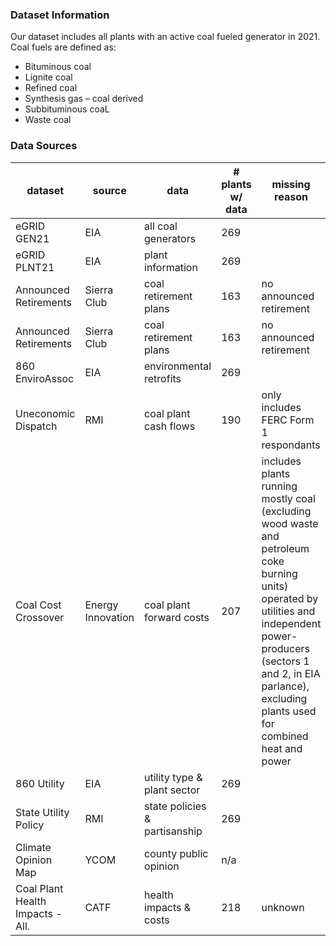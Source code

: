 ### **Dataset Information**
Our dataset includes all plants with an active coal fueled generator in 2021. Coal fuels are defined as:
  - Bituminous coal
  - Lignite coal
  - Refined coal
  - Synthesis gas – coal derived
  - Subbituminous coaL
  - Waste coal
### **Data Sources**
|dataset               |source      |data                   |# plants w/ data  |missing reason         |% coal capacity           |
 |----------------------|------------|-----------------------|------------------|-----------------------|--------------------------|
 |eGRID GEN21           |EIA         |all coal generators    |269               |                       |                          |
 |eGRID PLNT21          |EIA         |plant information      |269               |                       |                          |
 |Announced Retirements |Sierra Club |coal retirement plans  |163               |no announced retirement|59.39%                    |
 |Announced Retirements |Sierra Club |coal retirement plans  |163               |no announced retirement|40.60%                    |
 |860 EnviroAssoc       |EIA         |environmental retrofits|269               |                       |                          |
 |Uneconomic Dispatch   |RMI         |coal plant cash flows  |190               |only includes FERC Form 1 respondants    |89.73%  |
 |Coal Cost Crossover   |Energy Innovation|coal plant forward costs|207         |includes plants running mostly coal (excluding wood waste and petroleum coke burning units) operated by utilities and independent power-producers (sectors 1 and 2, in EIA parlance), excluding plants used for combined heat and power |95.86%|
 |860 Utility           |EIA         |utility type & plant sector|269               |                       |                          |
 |State Utility Policy  |RMI         |state policies & partisanship|269             |                       |                          |
 |Climate Opinion Map   |YCOM        |county public opinion  |n/a               |                       |                          |
 |Coal Plant Health Impacts - All.    |CATF     |health impacts & costs |218               |unknown                 |97.16%                          |
